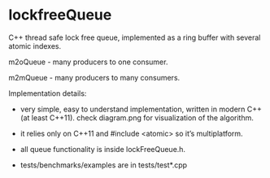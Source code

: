 # lockfreeQueue
C++ thread safe lock free queue, implemented as a ring buffer with several atomic indexes.

m2oQueue - many producers to one consumer.

m2mQueue - many producers to many consumers.


Implementation details:

 - very simple, easy to understand implementation, written in modern C++ (at least C++11). check diagram.png for visualization of the algorithm.

 - it relies only on C++11 and \#include \<atomic> so it’s multiplatform. 

 - all queue functionality is inside lockFreeQueue.h.

 - tests/benchmarks/examples are in tests/test*.cpp 


